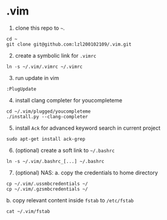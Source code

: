 # .vim
1. clone this repo to `~`.
```
cd ~
git clone git@github.com:lzl200102109/.vim.git
```
2. create a symbolic link for `.vimrc`
```
ln -s ~/.vim/.vimrc ~/.vimrc
```
3. run update in vim
```
:PlugUpdate
```
4. install clang completer for youcompleteme
```
cd ~/.vim/plugged/youcompleteme
./install.py --clang-completer
```
5. install `Ack` for advanced keyword search in current project
```
sudo apt-get install ack-grep
```
6. (optional) create a soft link to `~/.bashrc`
```
ln -s ~/.vim/.bashrc_[...] ~/.bashrc

```
7. (optional) NAS:
  a. copy the credentials to home directory
```
cp ~/.vim/.ussmbcredentials ~/
cp ~/.vim/.gzsmbcredentials ~/
```
  b. copy relevant content inside `fstab` to `/etc/fstab`
```
cat ~/.vim/fstab
```

